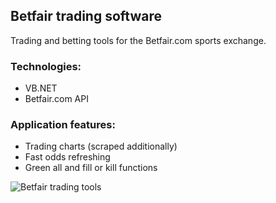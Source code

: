 ## Betfair trading software

Trading and betting tools for the Betfair.com sports exchange.

### Technologies:
 * VB.NET 
 * Betfair.com API

### Application features:
 * Trading charts (scraped additionally)
 * Fast odds refreshing
 * Green all and fill or kill functions
 
 ![Betfair trading tools](https://user-images.githubusercontent.com/8201223/200645331-e23eb681-dc0c-40b2-a9b3-f4122a1d3376.jpg)

